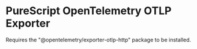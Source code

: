 # PureScript OpenTelemetry OTLP Exporter

Requires the "@opentelemetry/exporter-otlp-http" package to be installed.
